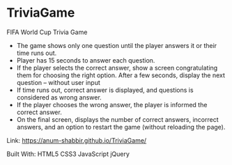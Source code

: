 # TriviaGame



FIFA World Cup Trivia Game 

-	The game shows only one question until the player answers it or their time runs out.
- Player has 15 seconds to answer each question.
-	If the player selects the correct answer, show a screen congratulating them for choosing the right option. After a few seconds, display the next question – without user input
-	If time runs out, correct answer is displayed, and questions is considered as wrong answer. 
-	If the player chooses the wrong answer, the player is informed the correct answer.
-	On the final screen, displays the number of correct answers, incorrect answers, and an option to restart the game (without reloading the page).

Link: https://anum-shabbir.github.io/TriviaGame/

Built With: HTML5 CSS3 JavaScript jQuery
